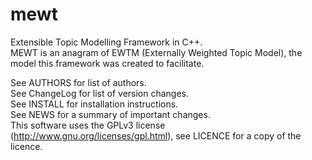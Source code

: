mewt
====

Extensible Topic Modelling Framework in C++.  
MEWT is an anagram of EWTM (Externally Weighted Topic Model), the model this framework was created to facilitate.  

See AUTHORS for list of authors.  
See ChangeLog for list of version changes.  
See INSTALL for installation instructions.  
See NEWS for a summary of important changes.  
This software uses the GPLv3 license (http://www.gnu.org/licenses/gpl.html), see LICENCE for a copy of the licence.
